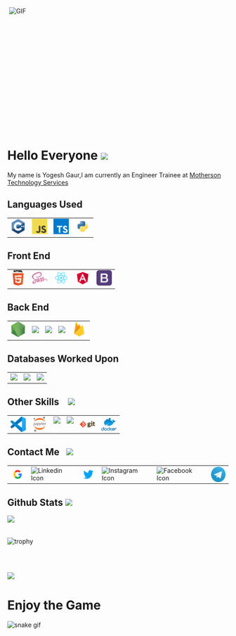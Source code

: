 <img align="right" alt="GIF" src="https://github.com/abhisheknaiidu/abhisheknaiidu/blob/master/code.gif?raw=true" width="500" height="320"/>

# Hello Everyone <img height="35" src="https://media.tenor.com/A7eequnhcGwAAAAC/hand.gif">

My name is Yogesh Gaur,I am currently an Engineer Trainee at <a href="https://mothersontechnology.com" target="_yogesh">Motherson Technology Services</a>
<!-- <img src="https://ik.imagekit.io/levister/messagif__1__wZdOd6zM4.gif?ik-sdk-version=javascript-1.4.3&updatedAt=1666917373780"> -->

## Languages Used
<table>
   <tr>
        <td>
            <a href="https://www.cplusplus.com/">
                <img height="35" src="https://raw.githubusercontent.com/github/explore/80688e429a7d4ef2fca1e82350fe8e3517d3494d/topics/cpp/cpp.png">
            </a>
        </td>
        <td>
            <a href="https://developer.mozilla.org/en-US/docs/Web/JavaScript">
                <img height="35" src="https://raw.githubusercontent.com/github/explore/80688e429a7d4ef2fca1e82350fe8e3517d3494d/topics/javascript/javascript.png">
            </a>
        </td>
        <td>
            <a href="https://www.typescriptlang.org/docs/">
                <img height="35" src="https://raw.githubusercontent.com/github/explore/80688e429a7d4ef2fca1e82350fe8e3517d3494d/topics/typescript/typescript.png">
            </a>
        </td>
        <td>
            <a href="https://www.python.org/doc/">
                <img height="35" src="https://raw.githubusercontent.com/github/explore/80688e429a7d4ef2fca1e82350fe8e3517d3494d/topics/python/python.png">
            </a>
        </td>
   </tr>
</table>

## Front End
<table>
    <tr>
        <td>
            <a href="https://www.w3schools.com/html/default.asp">
                <img height="35" src="https://raw.githubusercontent.com/github/explore/80688e429a7d4ef2fca1e82350fe8e3517d3494d/topics/html/html.png">
            </a>
        </td>
        <td>
            <a href="https://sass-lang.com/documentation">
                <img height="35" src="https://raw.githubusercontent.com/github/explore/80688e429a7d4ef2fca1e82350fe8e3517d3494d/topics/sass/sass.png">
            </a>
        </td>
        <td>
            <a href="https://reactjs.org/docs/getting-started.html">
                <img height="35" src="https://raw.githubusercontent.com/github/explore/80688e429a7d4ef2fca1e82350fe8e3517d3494d/topics/react/react.png">
            </a>
        </td>
        <td>
            <a href="https://angular.io/docs">
                <img height="35" src="https://raw.githubusercontent.com/github/explore/80688e429a7d4ef2fca1e82350fe8e3517d3494d/topics/angular/angular.png">
            </a>
        </td>
        <td>
            <a href="https://getbootstrap.com/docs">
                <img height="35" src="https://raw.githubusercontent.com/github/explore/80688e429a7d4ef2fca1e82350fe8e3517d3494d/topics/bootstrap/bootstrap.png">
            </a>
        </td>
     </tr>
</table>

## Back End
<table>
    <tr>
        <td>
            <a href="https://nodejs.org/en/docs/">
                <img height="35" src="https://raw.githubusercontent.com/github/explore/80688e429a7d4ef2fca1e82350fe8e3517d3494d/topics/nodejs/nodejs.png">
            </a>
        </td>
        <td>
            <a href="https://docs.nestjs.com/">
                <img height="35" src="https://cdn.auth0.com/blog/nestjs/logo.png">
            </a>
        </td>
        <td>
            <a href="https://graphql.org/learn/">
                <img height="35" src="https://upload.wikimedia.org/wikipedia/commons/1/17/GraphQL_Logo.svg">
            </a>
        </td>
        <td>
            <a href="https://www.prisma.io/docs/concepts">
                <img height="35" src="https://avatars.githubusercontent.com/u/17219288?s=200&v=4">
            </a>
        </td>
        <td>
            <a href="https://firebase.google.com/docs">
                <img height="35" src="https://raw.githubusercontent.com/github/explore/80688e429a7d4ef2fca1e82350fe8e3517d3494d/topics/firebase/firebase.png">
            </a>
        </td>
      </tr>
</table>

## Databases Worked Upon
<table>
    <tr>
        <td>
            <a href="https://docs.mongodb.com/">
                <img height="35" src="https://res.cloudinary.com/crunchbase-production/image/upload/c_lpad,h_170,w_170,f_auto,b_white,q_auto:eco,dpr_1/erkxwhl1gd48xfhe2yld">
            </a>
        </td>
        <td>
            <a href="https://docs.oracle.com/cd/E17952_01/index.html">
                <img height="35" src="https://www.pngfind.com/pngs/m/74-744138_mysql-logo-png-mysql-transparent-png.png">
            </a>
        </td>
        <td>
            <a href="https://www.postgresql.org/docs/current/">
                <img height="35" src="https://upload.wikimedia.org/wikipedia/commons/thumb/2/29/Postgresql_elephant.svg/120px-Postgresql_elephant.svg.png">
            </a>
        </td>
      </tr>
</table>

## Other Skills &nbsp;&nbsp; <img height="35" src="https://media.giphy.com/media/ccRrcecpw9PaM/giphy.gif">
<table>
    <tr>
        <td>
            <a href="https://code.visualstudio.com/docs">
                <img align="left"  height="35" src="https://raw.githubusercontent.com/github/explore/80688e429a7d4ef2fca1e82350fe8e3517d3494d/topics/visual-studio-code/visual-studio-code.png">
            </a>
        </td>
        <td>
            <a href="https://jupyter.org/documentation">
                <img align="left"  height="35" src="https://raw.githubusercontent.com/github/explore/80688e429a7d4ef2fca1e82350fe8e3517d3494d/topics/jupyter-notebook/jupyter-notebook.png">
            </a>
        </td>
        <td>
            <a href="https://docs.genymotion.com/desktop/3.0/">
                <img  align="left"  height="35" src="https://icons.iconarchive.com/icons/papirus-team/papirus-apps/512/genymotion-icon.png">
            </a>
        </td>
        <td>
            <a href="https://learning.postman.com/docs/getting-started/introduction/">
                <img align="left"  height="35" src="https://user-images.githubusercontent.com/2676579/34940598-17cc20f0-f9be-11e7-8c6d-f0190d502d64.png">       
            </a>
        </td>
        <td>
            <a href="https://git-scm.com/docs/gittutorial">
                <img align="left"  height="35" src="https://raw.githubusercontent.com/github/explore/80688e429a7d4ef2fca1e82350fe8e3517d3494d/topics/git/git.png">
            </a>
        </td>
        <td>
            <a href="https://docs.docker.com/">
                <img  align="left" height="35" src="https://raw.githubusercontent.com/github/explore/80688e429a7d4ef2fca1e82350fe8e3517d3494d/topics/docker/docker.png">
            </a>
        </td>
     </tr>
</table>

## Contact Me &nbsp;&nbsp;<img height="35" src="https://media.giphy.com/media/PkXF1fEvGdGOa8PCWU/giphy.gif">
<table>
    <tr>
        <td>
            <a href = 'https://imyogeshgaur.com' target="_yogesh">
                <img align="left" alt="Google Icon"height="35"                                                          src="https://raw.githubusercontent.com/github/explore/80688e429a7d4ef2fca1e82350fe8e3517d3494d/topics/google/google.png" />
            </a>
        </td>
        <td>
            <a href="https://www.linkedin.com/in/imyogeshgaur/"  target="_yogesh">
                <img align="left" alt="Linkedin Icon" height="35" src="https://upload.wikimedia.org/wikipedia/commons/c/c9/Linkedin.svg" />
            </a>
        </td>
        <td>
            <a href="https://www.twitter.com/imyogeshgaur/"  target="_yogesh">
                <img align="left" alt="Twitter Icon" height="35"    src="https://raw.githubusercontent.com/github/explore/80688e429a7d4ef2fca1e82350fe8e3517d3494d/topics/twitter/twitter.png" />
            </a>
        </td>
        <td>
            <a href='https://instagram.com/imyogeshgaur'  target="_yogesh">
                <img align="left" alt="Instagram Icon" height="35" src="https://www.transparentpng.com/thumb/logo-instagram/YfpFOL-logo-instagram-free-transparent.png"              />
            </a>
        </td>
        <td>
            <a href='https://www.facebook.com/profile.php?id=100022189704235'  target="_yogesh">
                <img align="left" alt="Facebook Icon" height="35" src="https://1000logos.net/wp-content/uploads/2021/04/Facebook-logo.png" />
            </a>
        </td>
        <td>    
            <a href="https://t.me/imyogeshgaur"  target="_yogesh">
                <img align="left" alt="Telegram Icon" height="35"    src="https://raw.githubusercontent.com/github/explore/80688e429a7d4ef2fca1e82350fe8e3517d3494d/topics/telegram/telegram.png" />
            </a>
        </td>
    </tr>
</table>


## Github Stats  <img height="35px" src="https://media.giphy.com/media/fapvHdWzoHtYY/giphy.gif">

<img src="https://github-readme-stats.vercel.app/api?username=imyogeshgaur&hide_title=true&show_icons=true&hide=issues,commits&count_private=true&include_all_commits=true&line_height=21&bg_color=0,EC6C6C,FFD479,FFFC79,73FA79&theme=radical&text_color=C300FF&icon_color=3D33FF" />
<br><br>


![trophy](https://github-profile-trophy.vercel.app/?username=imyogeshgaur&theme=monokai&title=MultiLanguage,Follower,Issues,Issues)

<br><br>

<img src="https://github-readme-streak-stats.herokuapp.com/?user=imyogeshgaur&theme=dark">

# Enjoy the Game 
![snake gif](https://github.com/imyogeshgaur/imyogeshgaur/blob/output/github-contribution-grid-snake.gif)
